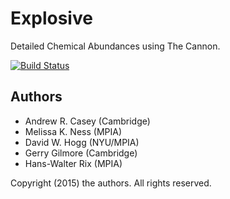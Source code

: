 Explosive
=========
Detailed Chemical Abundances using The Cannon.

[![Build Status](https://travis-ci.org/andycasey/explosive.svg?branch=master)](https://travis-ci.org/andycasey/explosive)


Authors
-------
- Andrew R. Casey (Cambridge)
- Melissa K. Ness (MPIA)
- David W. Hogg (NYU/MPIA)
- Gerry Gilmore (Cambridge)
- Hans-Walter Rix (MPIA)

Copyright (2015) the authors. All rights reserved.
